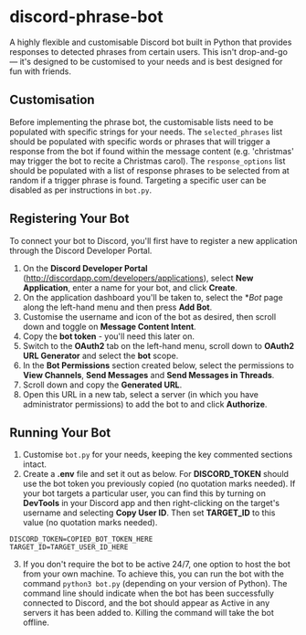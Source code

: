 # discord-phrase-bot
A highly flexible and customisable Discord bot built in Python that provides responses to detected phrases from certain users. This isn't drop-and-go — it's designed to be customised to your needs and is best designed for fun with friends.

## Customisation
Before implementing the phrase bot, the customisable lists need to be populated with specific strings for your needs. The `selected_phrases` list should be populated with specific words or phrases that will trigger a response from the bot if found within the message content (e.g. 'christmas' may trigger the bot to recite a Christmas carol). The `response_options` list should be populated with a list of response phrases to be selected from at random if a trigger phrase is found. Targeting a specific user can be disabled as per instructions in `bot.py`.

## Registering Your Bot
To connect your bot to Discord, you'll first have to register a new application through the Discord Developer Portal.
1) On the **Discord Developer Portal** (http://discordapp.com/developers/applications), select **New Application**, enter a name for your bot, and click **Create**.
2) On the application dashboard you'll be taken to, select the **Bot* page along the left-hand menu and then press **Add Bot**.
3) Customise the username and icon of the bot as desired, then scroll down and toggle on **Message Content Intent**.
4) Copy the **bot token** - you'll need this later on.
5) Switch to the **OAuth2** tab on the left-hand menu, scroll down to **OAuth2 URL Generator** and select the **bot** scope.
6) In the **Bot Permissions** section created below, select the permissions to **View Channels**, **Send Messages** and **Send Messages in Threads**.
7) Scroll down and copy the **Generated URL**.
8) Open this URL in a new tab, select a server (in which you have administrator permissions) to add the bot to and click **Authorize**.

## Running Your Bot
1) Customise `bot.py` for your needs, keeping the key commented sections intact.
2) Create a **.env** file and set it out as below. For **DISCORD_TOKEN** should use the bot token you previously copied (no quotation marks needed). If your bot targets a particular user, you can find this by turning on **DevTools** in your Discord app and then right-clicking on the target's username and selecting **Copy User ID**. Then set **TARGET_ID** to this value (no quotation marks needed).
```
DISCORD_TOKEN=COPIED_BOT_TOKEN_HERE
TARGET_ID=TARGET_USER_ID_HERE
```
3) If you don't require the bot to be active 24/7, one option to host the bot from your own machine. To achieve this, you can run the bot with the command `python3 bot.py` (depending on your version of Python). The command line should indicate when the bot has been successfully connected to Discord, and the bot should appear as Active in any servers it has been added to. Killing the command will take the bot offline. 
